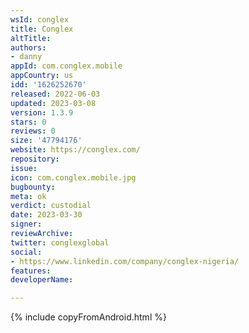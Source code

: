 ```yaml
---
wsId: conglex
title: Conglex
altTitle: 
authors:
- danny
appId: com.conglex.mobile
appCountry: us
idd: '1626252670'
released: 2022-06-03
updated: 2023-03-08
version: 1.3.9
stars: 0
reviews: 0
size: '47794176'
website: https://conglex.com/
repository: 
issue: 
icon: com.conglex.mobile.jpg
bugbounty: 
meta: ok
verdict: custodial
date: 2023-03-30
signer: 
reviewArchive: 
twitter: conglexglobal
social:
- https://www.linkedin.com/company/conglex-nigeria/
features: 
developerName: 

---
```


{% include copyFromAndroid.html %}

